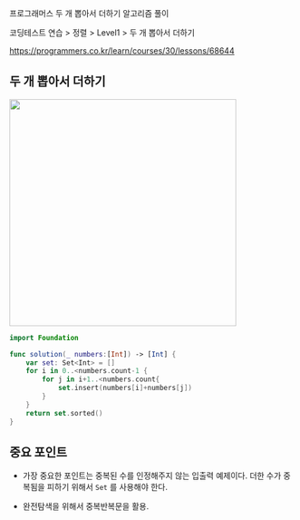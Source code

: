 프로그래머스 두 개 뽑아서 더하기 알고리즘 풀이

코딩테스트 연습 > 정렬 > Level1 > 두 개 뽑아서 더하기

https://programmers.co.kr/learn/courses/30/lessons/68644

## 두 개 뽑아서 더하기
<img src ="https://user-images.githubusercontent.com/69136340/114298296-a1a97d00-9af0-11eb-8daa-43e31c8611f5.png" width ="400">

```swift
import Foundation

func solution(_ numbers:[Int]) -> [Int] {
    var set: Set<Int> = []
    for i in 0..<numbers.count-1 {
        for j in i+1..<numbers.count{
            set.insert(numbers[i]+numbers[j])
        }
    }
    return set.sorted()
}
```

## 중요 포인트

- 가장 중요한 포인트는 중복된 수를 인정해주지 않는 입출력 예제이다. 더한 수가 중복됨을 피하기 위해서 `Set` 를 사용해야 한다.

- 완전탐색을 위해서 중복반복문을 활용.
